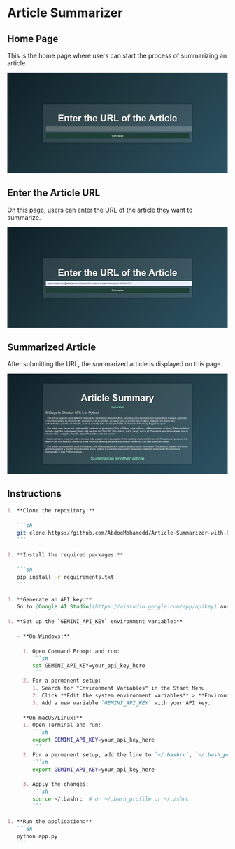 # Article Summarizer

## Home Page

This is the home page where users can start the process of summarizing an article.

![Home Page](img/home.png)

## Enter the Article URL

On this page, users can enter the URL of the article they want to summarize.

![Enter URL](img/url.png)

## Summarized Article

After submitting the URL, the summarized article is displayed on this page.

![Summay](img/summay.png)

## Instructions

````markdown
1. **Clone the repository:**

   ```sh
   git clone https://github.com/AbdooMohamedd/Article-Summarizer-with-Gemini-API.git
   ```

2. **Install the required packages:**

   ```sh
   pip install -r requirements.txt
   ```

3. **Generate an API key:**
   Go to [Google AI Studio](https://aistudio.google.com/app/apikey) and generate your API key.

4. **Set up the `GEMINI_API_KEY` environment variable:**

   - **On Windows:**

     1. Open Command Prompt and run:
        ```sh
        set GEMINI_API_KEY=your_api_key_here
        ```
     2. For a permanent setup:
        1. Search for "Environment Variables" in the Start Menu.
        2. Click **Edit the system environment variables** > **Environment Variables**.
        3. Add a new variable `GEMINI_API_KEY` with your API key.

   - **On macOS/Linux:**
     1. Open Terminal and run:
        ```sh
        export GEMINI_API_KEY=your_api_key_here
        ```
     2. For a permanent setup, add the line to `~/.bashrc`, `~/.bash_profile`, or `~/.zshrc`:
        ```sh
        export GEMINI_API_KEY=your_api_key_here
        ```
     3. Apply the changes:
        ```sh
        source ~/.bashrc  # or ~/.bash_profile or ~/.zshrc
        ```

5. **Run the application:**
   ```sh
   python app.py
   ```
````
